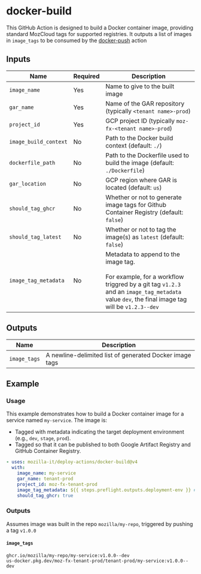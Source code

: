 # docker-build

This GitHub Action is designed to build a Docker container image, providing standard MozCloud tags for supported registries. It outputs a list of images in `image_tags` to be consumed by the [docker-push](../docker-push/README.md) action

## Inputs

| Name                  | Required | Description                                                                                                                                                                               |
| --------------------- | -------- | ----------------------------------------------------------------------------------------------------------------------------------------------------------------------------------------- |
| `image_name`          | Yes      | Name to give to the built image                                                                                                                                                           |
| `gar_name`            | Yes      | Name of the GAR repository (typically `<tenant name>-prod`)                                                                                                                               |
| `project_id`          | Yes      | GCP project ID (typically `moz-fx-<tenant name>-prod`)                                                                                                                                    |
| `image_build_context` | No       | Path to the Docker build context (default: `./`)                                                                                                                                          |
| `dockerfile_path`     | No       | Path to the Dockerfile used to build the image  (default: `./Dockerfile`)                                                                                                                 |
| `gar_location`        | No       | GCP region where GAR is located (default: `us`)                                                                                                                                           |
| `should_tag_ghcr`     | No       | Whether or not to generate image tags for Github Container Registry (default: `false`)                                                                                                    |
| `should_tag_latest`   | No       | Whether or not to tag the image(s) as `latest` (default: `false`)                                                                                                                         |
| `image_tag_metadata`  | No       | Metadata to append to the image tag.<br><br>For example, for a workflow triggred by a git tag `v1.2.3` and an `image_tag_metadata` value `dev`, the final image tag will be `v1.2.3--dev` |

## Outputs

| Name         | Description                                             |
| ------------ | ------------------------------------------------------- |
| `image_tags` | A newline-delimited list of generated Docker image tags |

## Example

### Usage

This example demonstrates how to build a Docker container image for a service named `my-service`. The image is:

- Tagged with metadata indicating the target deployment environment (e.g., `dev`, `stage`, `prod`).
- Tagged so that it can be published to both Google Artifact Registry and GitHub Container Registry.

```yaml
- uses: mozilla-it/deploy-actions/docker-build@v4
  with:
    image_name: my-service
    gar_name: tenant-prod
    project_id: moz-fx-tenant-prod
    image_tag_metadata: ${{ steps.preflight.outputs.deployment-env }} # resolves to `dev` for the purposes of this example
    should_tag_ghcr: true
```

### Outputs

Assumes image was built in the repo `mozilla/my-repo`, triggered by pushing a tag `v1.0.0`

#### `image_tags`

```
ghcr.io/mozilla/my-repo/my-service:v1.0.0--dev
us-docker.pkg.dev/moz-fx-tenant-prod/tenant-prod/my-service:v1.0.0--dev
```
